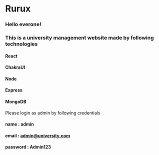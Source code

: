 # Rurux
### Hello everone!
### This is a university management website made by following technologies
#### React
#### ChakraUI
#### Node
#### Express
#### MongoDB

Please login as admin by following credentials
#### name : admin
#### email : admin@university.com
#### password : Admin123

